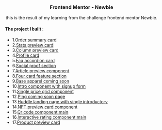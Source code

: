 <h3 align="center">Frontend Mentor - Newbie</h3>

<p align="center">this is the result of my learning from the challenge frontend mentor Newbie.</p>

<h4> The project I built :</h4>

- 1.[Order summary card](https://github.com/PangestuNcp/Frontend-Mentor/tree/main/Newbie/Order-summary-card)
- 2.[Stats preview card](https://github.com/PangestuNcp/Frontend-Mentor/tree/main/Newbie/Stats-preview-card)
- 3.[Column preview card](https://github.com/PangestuNcp/Frontend-Mentor/tree/main/Newbie/Column-preview-card)
- 4.[Profile card](https://github.com/PangestuNcp/Frontend-Mentor/tree/main/Newbie/Profile-card)
- 5.[Faq accordion card](https://github.com/PangestuNcp/Frontend-Mentor/tree/main/Newbie/Faq-accordion-card)
- 6.[Social proof section](https://github.com/PangestuNcp/Frontend-Mentor/tree/main/Newbie/Social-proof-section)
- 7.[Article preview component](https://github.com/PangestuNcp/Frontend-Mentor/tree/main/Newbie/Article-preview-component)
- 8.[Four card feature section](https://github.com/PangestuNcp/Frontend-Mentor/tree/main/Newbie/Four-card-feature-section)
- 9.[Base apparel coming soon](https://github.com/PangestuNcp/Frontend-Mentor/tree/main/Newbie/Base-apparel-coming-soon)
- 10.[Intro component with signup form](https://github.com/PangestuNcp/Frontend-Mentor/tree/main/Newbie/Intro-component-with-signup-form)
- 11.[Single price grid component](https://github.com/PangestuNcp/Frontend-Mentor/tree/main/Newbie/Single-price-grid-component)
- 12.[Ping coming soon page](https://github.com/PangestuNcp/Frontend-Mentor/tree/main/Newbie/Ping-coming-soon)
- 13.[Huddle landing page with single introductory](https://github.com/PangestuNcp/Frontend-Mentor/tree/main/Newbie/Huddle-landing-page-with-single-introductory)
- 14.[NFT preview card component](https://github.com/PangestuNcp/Frontend-Mentor/tree/main/Newbie/Nft-preview-card)
- 15.[Qr code component main](https://github.com/PangestuNcp/Frontend-Mentor/tree/main/Newbie/Qr-code-component)
- 16.[Interactive rating component main](https://github.com/PangestuNcp/Frontend-Mentor/tree/main/Newbie/Interactive-rating)
- 17.[Product preview card](https://github.com/PangestuNcp/Frontend-Mentor/tree/main/Newbie/Product-preview-card)
